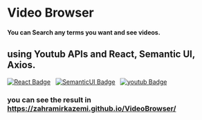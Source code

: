 # Video Browser
#### You can Search any terms you want and see videos.

## using Youtub APIs and React, Semantic UI, Axios.

[![React Badge](https://img.shields.io/badge/-React-61DBFB?style=plastic&labelColor=black&logo=react&logoColor=61DBFB)](https://reactjs.org/)
&nbsp;
[![SemanticUI Badge](https://img.shields.io/badge/-SemanticUI-0ea4e9?style=plastic&labelColor=black&logo=SemanticUIReact&logoColor=0ea4e9)](https://semantic-ui.com/)
&nbsp;
[![youtub Badge](https://img.shields.io/badge/-YouTubeAPIs-ff0000?style=plastic&labelColor=000000&logo=YouTube&logoColor=ff0000)](https://YouTube.com/)

### you can see the result in https://zahramirkazemi.github.io/VideoBrowser/

